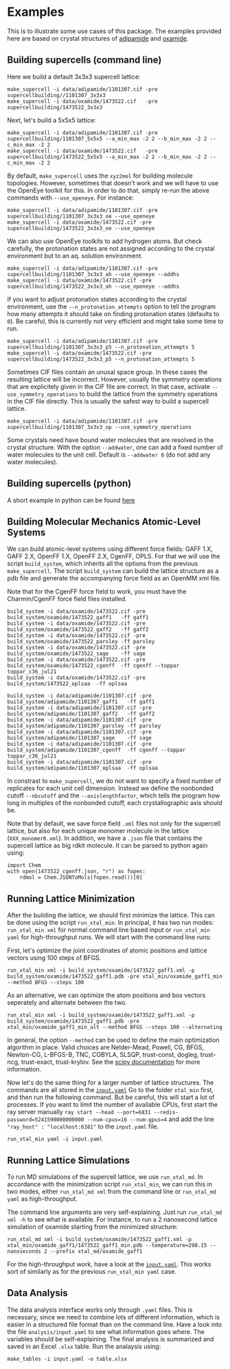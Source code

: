 # Examples

This is to illustrate some use cases of this package. The examples provided here are based on crystal structures of [adipamide](https://en.wikipedia.org/wiki/Adipamide) and [oxamide](https://en.wikipedia.org/wiki/Oxamide).

## Building supercells (command line)

Here we build a default 3x3x3 supercell lattice:

```
make_supercell -i data/adipamide/1101307.cif -pre supercellbuilding//1101307_3x3x3
make_supercell -i data/oxamide/1473522.cif   -pre supercellbuilding/1473522_3x3x3
```

Next, let's build a 5x5x5 lattice:

```
make_supercell -i data/adipamide/1101307.cif -pre supercellbuilding/1101307_5x5x5 --a_min_max -2 2 --b_min_max -2 2 --c_min_max -2 2
make_supercell -i data/oxamide/1473522.cif   -pre supercellbuilding/1473522_5x5x5 --a_min_max -2 2 --b_min_max -2 2 --c_min_max -2 2
```

By default, `make_supercell` uses the `xyz2mol` for building molecule topologies. However, sometimes that doesn't work and we will have to use the OpenEye toolkit for this. In order to do that, simply re-run the above commands with `--use_openeye`. For instance:

```
make_supercell -i data/adipamide/1101307.cif -pre supercellbuilding/1101307_3x3x3_oe --use_openeye
make_supercell -i data/oxamide/1473522.cif -pre supercellbuilding/1473522_3x3x3_oe --use_openeye
```

We can also use OpenEye toolkits to add hydrogen atoms. But check carefully, the protonation states are not assigned according to the crystal environment but to an aq. solution environment.

```
make_supercell -i data/adipamide/1101307.cif -pre supercellbuilding/1101307_3x3x3_ah --use_openeye --addhs
make_supercell -i data/oxamide/1473522.cif -pre supercellbuilding/1473522_3x3x3_ah --use_openeye --addhs
```

If you want to adjust protonation states according to the crystal environment, use the `--n_protonation_attempts` option to tell the program how many attempts it should take on finding protonation states (defaults to `0`). Be careful, this is currently not very efficient and might take some time to run.

```
make_supercell -i data/adipamide/1101307.cif -pre supercellbuilding/1101307_3x3x3_p5 --n_protonation_attempts 5
make_supercell -i data/oxamide/1473522.cif -pre supercellbuilding/1473522_3x3x3_p5 --n_protonation_attempts 5
```

Sometimes CIF files contain an unusal space group. In these cases the resulting lattice will be incorrect. However, usually the symmetry operations that are explicitely given in the CIF file are correct. In that case, activate `--use_symmetry_operations` to build the lattice from the symmetry operations in the CIF file directly. This is usually the safest way to build a supercell lattice.

```
make_supercell -i data/adipamide/1101307.cif -pre supercellbuilding/1101307_3x3x3_op --use_symmetry_operations
```

Some crystals need have bound water molecules that are resolved in the crystal structure. With the option `--addwater`, one can add a fixed number of water molecules to the unit cell. Default is `--addwater 0` (do not add any water molecules).

## Building supercells (python)

A short example in python can be found [here](supercellbuilding/example.py)

## Building Molecular Mechanics Atomic-Level Systems

We can build atomic-level systems using different force fields: GAFF 1.X, GAFF 2.X, OpenFF 1.X, OpenFF 2.X, CgenFF, OPLS. For that we will use the script `build_system`, which inherits all the options from the previous `make_supercell`. The script `build_system` can build the lattice structure as a pdb file and generate the accompanying force field as an OpenMM xml file.

Note that for the CgenFF force field to work, you must have the Charmm/CgenFF force field files installed.

```
build_system -i data/oxamide/1473522.cif -pre build_system/oxamide/1473522_gaff1   -ff gaff1
build_system -i data/oxamide/1473522.cif -pre build_system/oxamide/1473522_gaff2   -ff gaff2
build_system -i data/oxamide/1473522.cif -pre build_system/oxamide/1473522_parsley -ff parsley
build_system -i data/oxamide/1473522.cif -pre build_system/oxamide/1473522_sage    -ff sage
build_system -i data/oxamide/1473522.cif -pre build_system/oxamide/1473522_cgenff  -ff cgenff --toppar toppar_c36_jul21
build_system -i data/oxamide/1473522.cif -pre build_system/1473522_oplsaa  -ff oplsaa

build_system -i data/adipamide/1101307.cif -pre build_system/adipamide/1101307_gaff1   -ff gaff1
build_system -i data/adipamide/1101307.cif -pre build_system/adipamide/1101307_gaff2   -ff gaff2
build_system -i data/adipamide/1101307.cif -pre build_system/adipamide/1101307_parsley -ff parsley
build_system -i data/adipamide/1101307.cif -pre build_system/adipamide/1101307_sage    -ff sage
build_system -i data/adipamide/1101307.cif -pre build_system/adipamide/1101307_cgenff  -ff cgenff --toppar toppar_c36_jul21
build_system -i data/adipamide/1101307.cif -pre build_system/adipamide/1101307_oplsaa  -ff oplsaa
```

In constrast to `make_supercell`, we do not want to specify a fixed number of replicates for each unit cell dimension. Instead we define the nonbonded cutoff `--nbcutoff` and the `--axislengthfactor`, which tells the program how long in multiples of the nonbonded cutoff, each crystallographic axis should be.

Note that by default, we save force field `.xml` files not only for the supercell lattice, but also for each unique monomer molecule in the lattice (`XXX_monomer0.xml`). In addition, we have a `.json` file that contains the supercell lattice as big rdkit molecule. It can be parsed to python again using:

```
import Chem
with open(1473522_cgenff.json, "r") as fopen:
    rdmol = Chem.JSONToMols(fopen.read())[0]
```

## Running Lattice Minimization

After the building the lattice, we should first minimize the lattice. This can be done using the script `run_xtal_min`. In principal, it has two run modes: `run_xtal_min xml` for normal command line based input or `run_xtal_min yaml` for high-throughput runs. We will start with the command line runs:

First, let's optimize the joint coordinates of atomic positions and lattice vectors using 100 steps of BFGS.

```
run_xtal_min xml -i build_system/oxamide/1473522_gaff1.xml -p build_system/oxamide/1473522_gaff1.pdb -pre xtal_min/oxamide_gaff1_min --method BFGS --steps 100
```

As an alternative, we can optimize the atom positions and box vectors seperately and alternate between the two.

```
run_xtal_min xml -i build_system/oxamide/1473522_gaff1.xml -p build_system/oxamide/1473522_gaff1.pdb -pre xtal_min/oxamide_gaff1_min_alt --method BFGS --steps 100 --alternating
```

In general, the option `--method` can be used to define the main optimization algorithm in place. Valid choices are Nelder-Mead, Powell, CG, BFGS, Newton-CG, L-BFGS-B, TNC, COBYLA, SLSQP, trust-const, dogleg, trust-ncg, trust-exact, trust-krylov. See the [scipy documentation](https://docs.scipy.org/doc/scipy/reference/generated/scipy.optimize.minimize.html) for more information.

Now let's do the same thing for a larger number of lattice structures. The commands are all stored in the [`input.yaml`](xtal_min/input.yaml) Go to the folder `xtal_min` first, and then run the following command. But be careful, this will start a lot of processes. If you want to limit the number of available CPUs, first start the ray server manually `ray start --head --port=6831 --redis-password=5241590000000000 --num-cpus=16 --num-gpus=4` and add the line `"ray_host" : "localhost:6381"` to the `input.yaml` file.

```
run_xtal_min yaml -i input.yaml
```

## Running Lattice Simulations

To run MD simulations of the supercell lattice, we use `run_xtal_md`. In accordance with the minimization script `run_xtal_min`, we can run this in two modes, either `run_xtal_md xml` from the command line or `run_xtal_md yaml` as high-throughput.

The command line arguments are very self-explaining. Just run `run_xtal_md xml -h` to see what is available. For instance, to run a 2 nanosecond lattice simulation of oxamide starting from the minimized structure:

```
run_xtal_md xml -i build_system/oxamide/1473522_gaff1.xml -p xtal_min/oxamide_gaff1/1473522_gaff1_min.pdb --temperature=298.15 --nanoseconds 2 --prefix xtal_md/oxamide_gaff1
```

For the high-throughput work, have a look at the [`input.yaml`](xtal_min/input.yaml). This works sort of similarly as for the previous `run_xtal_min yaml` case.

## Data Analysis

The data analysis interface works only through `.yaml` files. This is necessary, since we need to combine lots of different information, which is easier in a structured file format than on the command line. Have a look into the file `analysis/input.yaml` to see what information goes where. The variables should be self-explaining. The final analysis is summarized and saved in an Excel `.xlsx` table. Run the analaysis using:

```
make_tables -i input.yaml -o table.xlsx
```